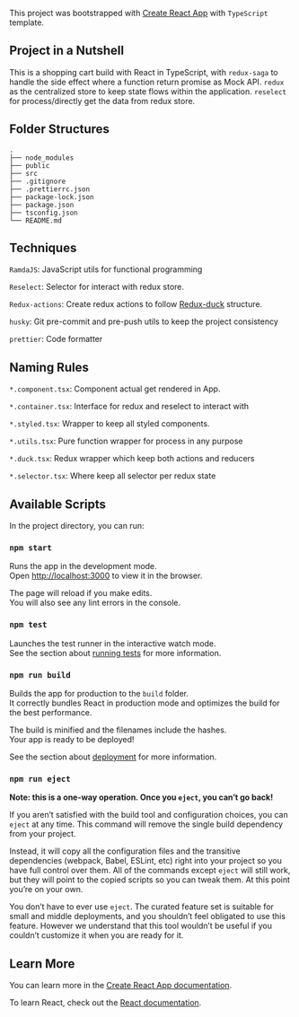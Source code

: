 This project was bootstrapped with [Create React App](https://github.com/facebook/create-react-app) with `TypeScript` template.

## Project in a Nutshell

This is a shopping cart build with React in TypeScript, with `redux-saga` to handle the side effect where a function return promise as Mock API. `redux` as the centralized store to keep state flows within the application. `reselect` for process/directly get the data from redux store.

## Folder Structures

```
.
├── node_modules
├── public
├── src
├── .gitignore
├── .prettierrc.json
├── package-lock.json
├── package.json
├── tsconfig.json
└── README.md
```

## Techniques

`RamdaJS`: JavaScript utils for functional programming

`Reselect`: Selector for interact with redux store.

`Redux-actions`: Create redux actions to follow [Redux-duck](https://github.com/erikras/ducks-modular-redux) structure.

`husky`: Git pre-commit and pre-push utils to keep the project consistency

`prettier`: Code formatter

## Naming Rules

`*.component.tsx`: Component actual get rendered in App.

`*.container.tsx`: Interface for redux and reselect to interact with

`*.styled.tsx`: Wrapper to keep all styled components.

`*.utils.tsx`: Pure function wrapper for process in any purpose

`*.duck.tsx`: Redux wrapper which keep both actions and reducers

`*.selector.tsx`: Where keep all selector per redux state

## Available Scripts

In the project directory, you can run:

### `npm start`

Runs the app in the development mode.<br />
Open [http://localhost:3000](http://localhost:3000) to view it in the browser.

The page will reload if you make edits.<br />
You will also see any lint errors in the console.

### `npm test`

Launches the test runner in the interactive watch mode.<br />
See the section about [running tests](https://facebook.github.io/create-react-app/docs/running-tests) for more information.

### `npm run build`

Builds the app for production to the `build` folder.<br />
It correctly bundles React in production mode and optimizes the build for the best performance.

The build is minified and the filenames include the hashes.<br />
Your app is ready to be deployed!

See the section about [deployment](https://facebook.github.io/create-react-app/docs/deployment) for more information.

### `npm run eject`

**Note: this is a one-way operation. Once you `eject`, you can’t go back!**

If you aren’t satisfied with the build tool and configuration choices, you can `eject` at any time. This command will remove the single build dependency from your project.

Instead, it will copy all the configuration files and the transitive dependencies (webpack, Babel, ESLint, etc) right into your project so you have full control over them. All of the commands except `eject` will still work, but they will point to the copied scripts so you can tweak them. At this point you’re on your own.

You don’t have to ever use `eject`. The curated feature set is suitable for small and middle deployments, and you shouldn’t feel obligated to use this feature. However we understand that this tool wouldn’t be useful if you couldn’t customize it when you are ready for it.

## Learn More

You can learn more in the [Create React App documentation](https://facebook.github.io/create-react-app/docs/getting-started).

To learn React, check out the [React documentation](https://reactjs.org/).
